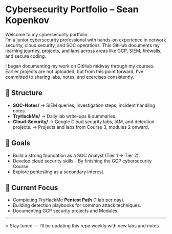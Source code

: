 # Cybersecurity Portfolio – Sean Kopenkov

Welcome to my cybersecurity portfolio.  
I’m a junior cybersecurity professional with hands-on experience in network security, cloud security, and SOC operations. This GitHub documents my learning journey, projects, and labs across areas like GCP, SIEM, firewalls, and secure coding.

I began documenting my work on GitHub midway through my courses. Earlier projects are not uploaded, but from this point forward, I’ve committed to sharing labs, notes, and exercises consistently.

## 📂 Structure
- **SOC-Notes/** → SIEM queries, investigation steps, incident handling notes.
- **TryHackMe/** → Daily lab write-ups & summaries.
- **Cloud-Security/** → Google Cloud security labs, IAM, and detection projects.
→ Projects and labs from Course 3, modules 2 onward.

## 🎯 Goals
- Build a strong foundation as a SOC Analyst (Tier 1 → Tier 2).
- Develop cloud security skills - By finishing the GCP cybersecurity Course.
- Explore pentesting as a secondary interest.

## 📌 Current Focus
- Completing TryHackMe **Pentest Path** (1 lab per day).
- Building detection playbooks for common attack techniques.
- Documenting GCP security projects and Modules.

---
⭐ Stay tuned — I’ll be updating this repo weekly with new labs and notes.
